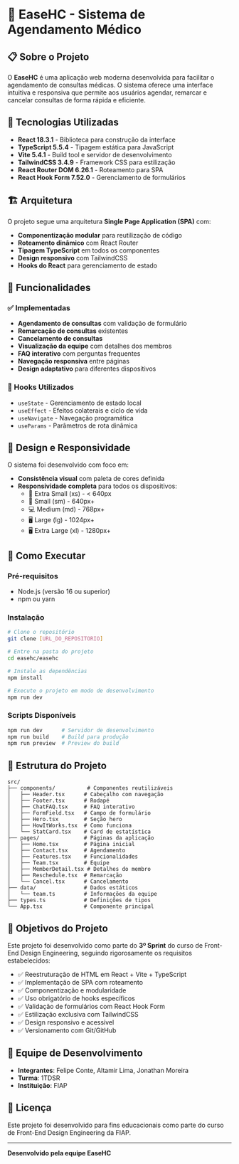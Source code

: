 # 🏥 EaseHC - Sistema de Agendamento Médico

## 📋 Sobre o Projeto

O **EaseHC** é uma aplicação web moderna desenvolvida para facilitar o agendamento de consultas médicas. O sistema oferece uma interface intuitiva e responsiva que permite aos usuários agendar, remarcar e cancelar consultas de forma rápida e eficiente.

## 🚀 Tecnologias Utilizadas

- **React 18.3.1** - Biblioteca para construção da interface
- **TypeScript 5.5.4** - Tipagem estática para JavaScript
- **Vite 5.4.1** - Build tool e servidor de desenvolvimento
- **TailwindCSS 3.4.9** - Framework CSS para estilização
- **React Router DOM 6.26.1** - Roteamento para SPA
- **React Hook Form 7.52.0** - Gerenciamento de formulários

## 🏗️ Arquitetura

O projeto segue uma arquitetura **Single Page Application (SPA)** com:

- **Componentização modular** para reutilização de código
- **Roteamento dinâmico** com React Router
- **Tipagem TypeScript** em todos os componentes
- **Design responsivo** com TailwindCSS
- **Hooks do React** para gerenciamento de estado

## 📱 Funcionalidades

### ✅ Implementadas
- **Agendamento de consultas** com validação de formulário
- **Remarcação de consultas** existentes
- **Cancelamento de consultas** 
- **Visualização da equipe** com detalhes dos membros
- **FAQ interativo** com perguntas frequentes
- **Navegação responsiva** entre páginas
- **Design adaptativo** para diferentes dispositivos

### 🎯 Hooks Utilizados
- `useState` - Gerenciamento de estado local
- `useEffect` - Efeitos colaterais e ciclo de vida
- `useNavigate` - Navegação programática
- `useParams` - Parâmetros de rota dinâmica

## 🎨 Design e Responsividade

O sistema foi desenvolvido com foco em:

- **Consistência visual** com paleta de cores definida
- **Responsividade completa** para todos os dispositivos:
  - 📱 Extra Small (xs) - < 640px
  - 📱 Small (sm) - 640px+
  - 💻 Medium (md) - 768px+
  - 🖥️ Large (lg) - 1024px+
  - 🖥️ Extra Large (xl) - 1280px+

## 🚀 Como Executar

### Pré-requisitos
- Node.js (versão 16 ou superior)
- npm ou yarn

### Instalação
```bash
# Clone o repositório
git clone [URL_DO_REPOSITORIO]

# Entre na pasta do projeto
cd easehc/easehc

# Instale as dependências
npm install

# Execute o projeto em modo de desenvolvimento
npm run dev
```

### Scripts Disponíveis
```bash
npm run dev      # Servidor de desenvolvimento
npm run build    # Build para produção
npm run preview  # Preview do build
```

## 📁 Estrutura do Projeto

```
src/
├── components/          # Componentes reutilizáveis
│   ├── Header.tsx      # Cabeçalho com navegação
│   ├── Footer.tsx      # Rodapé
│   ├── ChatFAQ.tsx     # FAQ interativo
│   ├── FormField.tsx   # Campo de formulário
│   ├── Hero.tsx        # Seção hero
│   ├── HowItWorks.tsx  # Como funciona
│   └── StatCard.tsx    # Card de estatística
├── pages/              # Páginas da aplicação
│   ├── Home.tsx        # Página inicial
│   ├── Contact.tsx     # Agendamento
│   ├── Features.tsx    # Funcionalidades
│   ├── Team.tsx        # Equipe
│   ├── MemberDetail.tsx # Detalhes do membro
│   ├── Reschedule.tsx  # Remarcação
│   └── Cancel.tsx      # Cancelamento
├── data/               # Dados estáticos
│   └── team.ts         # Informações da equipe
├── types.ts            # Definições de tipos
└── App.tsx             # Componente principal
```

## 🎯 Objetivos do Projeto

Este projeto foi desenvolvido como parte do **3º Sprint** do curso de Front-End Design Engineering, seguindo rigorosamente os requisitos estabelecidos:

- ✅ Reestruturação de HTML em React + Vite + TypeScript
- ✅ Implementação de SPA com roteamento
- ✅ Componentização e modularidade
- ✅ Uso obrigatório de hooks específicos
- ✅ Validação de formulários com React Hook Form
- ✅ Estilização exclusiva com TailwindCSS
- ✅ Design responsivo e acessível
- ✅ Versionamento com Git/GitHub

## 👥 Equipe de Desenvolvimento

- **Integrantes**: Felipe Conte, Altamir Lima, Jonathan Moreira
- **Turma**: 1TDSR
- **Instituição**: FIAP

## 📝 Licença

Este projeto foi desenvolvido para fins educacionais como parte do curso de Front-End Design Engineering da FIAP.

---

**Desenvolvido pela equipe EaseHC**
